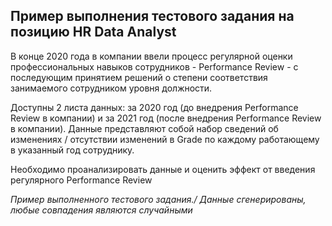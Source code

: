 ## Пример выполнения тестового задания на позицию HR Data Analyst

В конце 2020 года в компании ввели процесс регулярной оценки профессиональных навыков сотрудников - Performance Review - с последующим принятием решений о степени соответствия занимаемого сотрудником уровня должности.

Доступны 2 листа данных: за 2020 год (до внедрения Performance Review в компании) и за 2021 год (после внедрения Performance Review в компании). Данные представляют собой набор сведений об изменениях / отсутствии изменений в Grade по каждому работающему в указанный год сотруднику.

Необходимо проанализировать данные и оценить эффект от введения регулярного Performance Review

*Пример выполненного тестового задания./
Данные сгенерированы, любые совпадения являются случайными*

